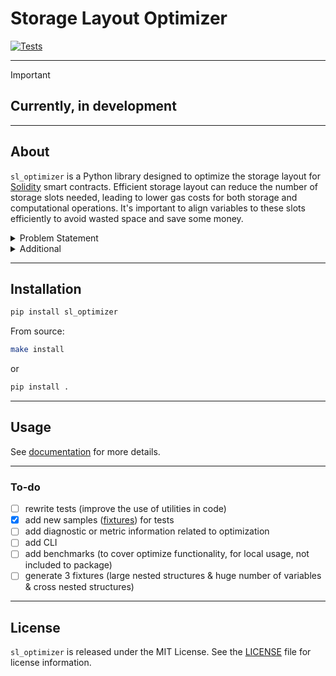 # Storage Layout Optimizer

[![Tests](https://github.com/fabelx/storage-layout-optimizer/actions/workflows/tests.yml/badge.svg)](https://github.com/fabelx/storage-layout-optimizer/actions/workflows/tests.yml)
___
> [!IMPORTANT]
> ## Currently, in development
___

## About
`sl_optimizer` is a Python library designed to optimize the storage layout for [Solidity](https://soliditylang.org/) smart contracts.
Efficient storage layout can reduce the number of storage slots needed, leading to lower gas costs for both storage
and computational operations. It's important to align variables to these slots
efficiently to avoid wasted space and save some money.

<details>
<summary>Problem Statement</summary>

In Solidity smart contract development, the efficient allocation of storage is a critical concern for optimizing gas costs
and overall performance. The current challenge lies in the need to carefully manage the storage layout to reduce the number
of required storage slots. The inefficient allocation of variables to these slots can result in increased gas costs for both
storage and computational operations.

Wasted space due to suboptimal storage layout not only incurs unnecessary expenses but also diminishes the overall efficiency
of smart contracts. To address this issue, developers must align variables to storage slots in an optimized manner.
However, manually achieving this level of efficiency can be time-consuming and error-prone.

To streamline this process and enhance the cost-effectiveness of Solidity smart contracts, the `sl_optimizer` Python library has been designed.
This library aims to automate and optimize the storage layout.

### Mathematical Complexity
The mathematical complexity of storage layout optimization involves determining the most efficient way to pack variables
into storage slots *(aka [Bin packing problem](https://en.wikipedia.org/wiki/Bin_packing_problem))*. This problem can be
approached with various algorithms and optimization techniques.

#### First Fit Decreasing Method
**The First Fit Decreasing (FFD)** method is a heuristic algorithm commonly used in bin packing problems, and it was
adapted for storage layout optimization in Solidity. The goal is to efficiently pack variables into 32-byte storage slots,
minimizing wasted space and optimizing gas costs.

```mermaid
graph TD
  A[Sort variables in decreasing order of size] -->|Sorted List| B(Empty set of storage slots)
  B -->|Available Storage Slots| C{For each variable in the Sorted List}
  C -->|Iterate through slots| D(Try to find a suitable slot)
  D -->|Slot found| E{Assign variable to slot}
  D -->|No suitable slot| F[Create a new storage slot]
  E -->|Assign variable| C
  F -->|Assign variable| C
  C -->|All variables assigned| G{End}

```

#### Challenges:
 - Dependencies between variables might constrain the packing possibilities.
 - Arrays and mappings can complicate storage layout due to their dynamic nature.
 - Optimizing for storage efficiency must also consider the gas costs associated with reading and writing to storage.
 - Functions that use a delegate call to interact with the implementation contract.

</details>

<details>
<summary>Additional</summary>

- **Layout** *(Storage Layout)* - in code you can often find references to these names; they mean a data storage scheme that is presented in json format and can be obtained using this command `solc --storage-layout -o output Contract.sol`, an example of a smart contract storage json file [here](tests/fixtures/sample_contract_1_storage.json).
- **Storage** - refers to the `storage` field in the storage layout json file and contains information about the layout of variables (storage).
- **Type(s)** - refers to the `types` field in the storage layout json file and contains information about the types used in the smart contact.
- **[Gas](https://docs.soliditylang.org/en/latest/introduction-to-smart-contracts.html#gas)** - is the unit used to measure computational effort in the EVM.
- Solidity stores data in 32-byte chunks, also known as storage **slots**.

More information [here](https://docs.soliditylang.org/en/latest/internals/layout_in_storage.html).

</details>

___

## Installation
```bash
pip install sl_optimizer
```
From source:
```bash
make install
```
or
```bash
pip install .
```
___

## Usage
See [documentation](src/README.md) for more details.

___

### To-do
- [ ] rewrite tests (improve the use of utilities in code)
- [x] add new samples ([fixtures](tests/fixtures)) for tests
- [ ] add diagnostic or metric information related to optimization
- [ ] add CLI
- [ ] add benchmarks (to cover optimize functionality, for local usage, not included to package)
- [ ] generate 3 fixtures (large nested structures & huge number of variables & cross nested structures)

___

## License
`sl_optimizer` is released under the MIT License.
See the [LICENSE](LICENSE.txt) file for license information.
